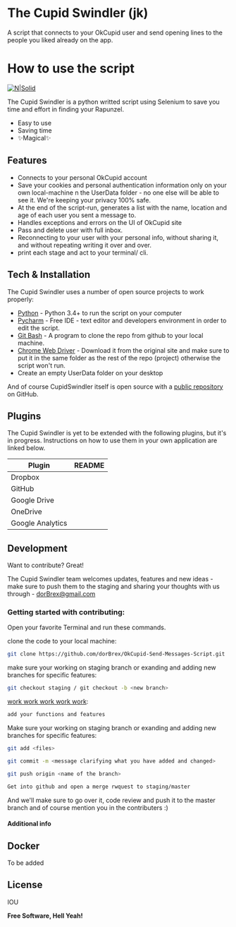 # The Cupid Swindler (jk)
A script that connects to your OkCupid user and send opening lines to the people you liked already on the app.



# How to use the script

[![N|Solid](https://lh3.googleusercontent.com/a-/AOh14GgMyfq8jQjkbS5klwFUwR3LfhFTxDe3mQWKNdncuQ=s96-c-rg-br100)](https://www.linkedin.com/in/dor-barak/)

The Cupid Swindler is a python writted script using Selenium to save you time and effort in finding your Rapunzel.

- Easy to use
- Saving time
- ✨Magical✨

## Features

- Connects to your personal OkCupid account
- Save your cookies and personal authentication information only on your own local-machine n the UserData folder - no one else will be able to see it. We're keeping your privacy 100% safe.
- At the end of the script-run, generates a list with the name, location and age of each user you sent a message to.
- Handles exceptions and errors on the UI of OkCupid site
- Pass and delete user with full inbox.
- Reconnecting to your user with your personal info, without sharing it, and without repeating writing it over and over.
- print each stage and act to your terminal/ cli.

## Tech & Installation

The Cupid Swindler uses a number of open source projects to work properly:

- [Python] - Python 3.4+ to run the script on your computer
- [Pycharm] - Free IDE - text editor and developers environment in order to edit the script.
- [Git Bash] - A program to clone the repo from github to your local machine.
- [Chrome Web Driver] - Download it from the original site and make sure to put it in the same folder as the rest of the repo (project) otherwise the script won't run.
- Create an empty UserData folder on your desktop


And of course CupidSwindler itself is open source with a [public repository][CupidSwindler]
 on GitHub.

## Plugins

The Cupid Swindler is yet to be extended with the following plugins, but it's in progress.
Instructions on how to use them in your own application are linked below.

| Plugin | README |
| ------ | ------ |
| Dropbox |  |
| GitHub |  |
| Google Drive |  |
| OneDrive |  |
| Google Analytics |  |

## Development

Want to contribute? Great!

The Cupid Swindler team welcomes updates, features and new ideas - make sure to push them to the staging and sharing your thoughts with us through - dorBrex@gmail.com

### Getting started with contributing:

Open your favorite Terminal and run these commands.

clone the code to your local machine:

```sh
git clone https://github.com/dorBrex/OkCupid-Send-Messages-Script.git
```

make sure your working on staging branch or exanding and adding new branches for specific features:

```sh
git checkout staging / git checkout -b <new branch>
```

[work work work work work]:

```sh
add your functions and features
```

Make sure your working on staging branch or exanding and adding new branches for specific features:

```sh
git add <files>
```

```sh
git commit -m <message clarifying what you have added and changed>
```

```sh
git push origin <name of the branch>
```

```sh
Get into github and open a merge rwquest to staging/master
```

And we'll make sure to go over it, code review and push it to the master branch and of course mention you in the contributers :) 

#### Additional info

## Docker
To be added

## License

IOU

**Free Software, Hell Yeah!**

[//]: # (These are reference links used in the body of this note and get stripped out when the markdown processor does its job. There is no need to format nicely because it shouldn't be seen. Thanks SO - http://stackoverflow.com/questions/4823468/store-comments-in-markdown-syntax, and also to https://dillinger.io/)

   [Python]: <https://www.python.org/downloads/>
   [Pycharm]: <https://www.jetbrains.com/pycharm/>
   [Git Bash]: <https://git-scm.com/downloads>
   [CupidSwindler]: <https://github.com/dorBrex/OkCupid-Send-Messages-Script>
   [work work work work work]: <https://www.youtube.com/watch?v=HL1UzIK-flA&ab_channel=RihannaVEVO>
  [Chrome Web Driver]: <https://chromedriver.storage.googleapis.com/index.html?path=99.0.4844.51/>
